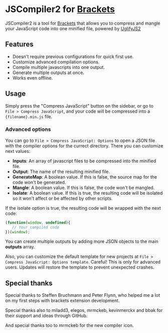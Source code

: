 # JSCompiler2 for [Brackets](https://github.com/adobe/brackets)

JSCompiler2 is a tool for [Brackets](https://github.com/adobe/brackets) that allows you to compress and mangle your JavaScript code into one minified file, powered by [UglifyJS2](https://github.com/mishoo/UglifyJS2)

## Features

- Doesn't require previous configurations for quick first use.
- Customize advanced compilation options.
- Compile multiple javascripts into one output.
- Generate multiple outputs at once.
- Works even offline.

## Usage

Simply press the "Compress JavaScript" button on the sidebar, or go to `File > Compress JavaScript`, and your code will be compressed into a `{filename}.min.js` file.

### Advanced options

You can go to `File > Compress JavaScript: Options` to open a JSON file with the compiler options for the currect directory. There you can customize next values:

- **Inputs**: An array of javascript files to be compressed into the minified file.
- **Output**: The name of the resulting minified file.
- **GenerateMap**: A boolean value. If this is false, the source map for the code won't be generated.
- **Mangle**: A boolean value. If this is false, the code won't be mangled.
- **Isolate**: A boolean value. If this is true, the resulting code will be isolated so it won't affect or be affected by other scripts.

If the isolate option is true, the resulting code will be wrapped with the next code:

```javascript
(function(window, undefined){
   // Your compiled code
})(window);
```

You can create multiple outputs by adding more JSON objects to the main **outputs** array.

Also, you can customize the default template for new projects at `File > Compress JavaScript: Options template`. Careful! This is only for advanced users. Updates will restore the template to prevent unexpected crashes.

## Special thanks

Special thanks to Steffen Bruchmann and Peter Flynn, who helped me a lot on my first steps with brackets extension development.

Special thanks also to miladd3, elegos, mrmckeb, kevinmerckx and bbak for their support and ideas through GitHub.

And special thanks too to mrmckeb for the new compiler icon.